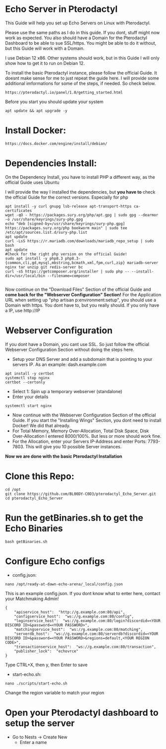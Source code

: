 # Echo Server in Pterodactyl

This Guide will help you set up Echo Servers on Linux with Pterodactyl.

Please use the same paths as I do in this guide. If you dont, stuff might now work as expected.
You also should have a Domain for the Pterodactyl Dashboard to be able to sue SSL/https.
You might be able to do it without, but this Guide will work with a Domain.


I use Debian 12 x86. Other systems should work, but in this Guide I will only show how to get it to run on Debian 12.

To install the basic Pterodactyl instance, please follow the official Guide.
It doesnt make sense for me to just repeat the guide here.
I will provide some additional imformations for some of the steps, if needed. So check below.
```
https://pterodactyl.io/panel/1.0/getting_started.html
```

Before you start you should update your system
```
apt update && apt upgrade -y
```

# Install Docker:
```
https://docs.docker.com/engine/install/debian/
```

# Dependencies Install:

On the Dependency Install, you have to install PHP a different way, as the official Guide uses Ubuntu

I will provide the way I installed the dependencies, but **you have to** check the official Guide for the correct versions. Especially for php
```
apt install -y curl gnupg lsb-release apt-transport-https ca-certificates
wget -qO - https://packages.sury.org/php/apt.gpg | sudo gpg --dearmor -o /usr/share/keyrings/sury-php.gpg
echo "deb [signed-by=/usr/share/keyrings/sury-php.gpg] https://packages.sury.org/php bookworm main" | sudo tee /etc/apt/sources.list.d/sury-php.list
apt update
curl -LsS https://r.mariadb.com/downloads/mariadb_repo_setup | sudo bash
apt update
#Check for the right php version on the official Guide!
sudo apt install -y php8.3 php8.3-{common,cli,gd,mysql,mbstring,bcmath,xml,fpm,curl,zip} mariadb-server nginx tar unzip git redis-server bc
curl -sS https://getcomposer.org/installer | sudo php -- --install-dir=/usr/local/bin --filename=composer


```
Now continue on the "Download Files" Section of the official Guide and **come back for the "Webserver Configuration" Section!** 
For the Application URL when setting up "php artisan p:environment:setup", you should use a Domain with https. You dont have to, but you really should. If you only have a IP, use http://IP

# Webserver Configuration

If you dont have a Domain, you cant use SSL. So just follow the official Webserver Configuration Section without doing the steps here.

- Setup your DNS Server and add a subdomain that is pointing to your servers IP.
  As an example: dash.example.com
```
apt install -y certbot
systemctl stop nginx
certbot --certonly
```
- Select 1: Spin up a temporary webserver (standalone)
- Enter your details
```
systemctl start nginx

```

- Now continue with the Webserver Configuration Section of the official Guide. If you start the "Installing Wings" Section, you dont need to install Docker! We did that already.
- For Total Memory, Memory Over-Allocation, Total Disk Space, Disk Over-Allocation I entered 8000/100%. But less or more should work fine.
- For the Allocation, enter your Servers IP-Address and enter Ports: 7793-7803. This will give you 10 possible Server instances.

**Now we are done with the basic Pterodactyl Installation**

# Clone this Repo:
```
cd /opt
git clone https://github.com/BL00DY-C0D3/pterodactyl_Echo_Server.git
cd pterodactyl_Echo_Server
```

# Run the getBinaries.sh to get the Echo Binaries
```
bash getBinaries.sh
```

# Configure Echo configs

- config.json:
```
nano /opt/ready-at-dawn-echo-arena/_local/config.json
```

This is an example config.json. If you dont know what to enter here, contact your Matchmaking Admin!
```
{
    "apiservice_host":  "http://g.example.com:80/api",
    "configservice_host":  "ws://g.example.com:80/config",
    "loginservice_host":  "ws://g.example.com:80/login?discordid=<YOUR DISCORD ID>&password=<YOUR PASSWORD>",
    "matchingservice_host":  "ws://g.example.com:80/matching",
    "serverdb_host":  "ws://g.example.com:80/serverdb?discordid=<YOUR DISCORD ID>&password=<YOUR PASSWORD>&regions=default,<YOUR REGION CODE>",
    "transactionservice_host":  "ws://g.example.com:80/transaction",
    "publisher_lock":  "echovrce"
}
```
Type CTRL+X, then y, then Enter to save

- start-echo.sh:
```
nano ./scripts/start-echo.sh 
```

Change the region variable to match your region


# Open your Pterodactyl dashboard to setup the server

- Go to Nests -> Create New
  - Enter a name

